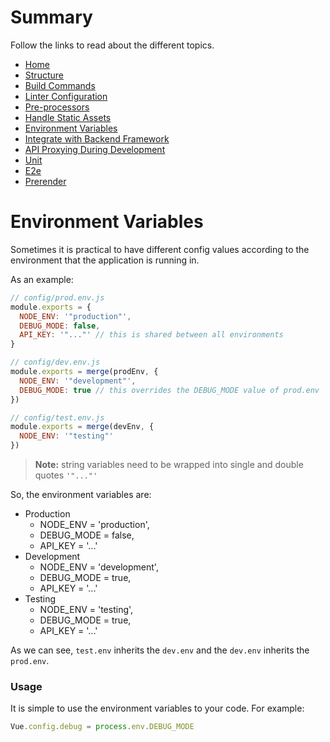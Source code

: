 # Summary
Follow the links to read about the different topics.

- [Home](https://github.com/MaxHill/vue-starter/tree/master/docs)
- [Structure](https://github.com/MaxHill/vue-starter/tree/master/docs/structure.md)
- [Build Commands](https://github.com/MaxHill/vue-starter/tree/master/docs/commands.md)
- [Linter Configuration](https://github.com/MaxHill/vue-starter/tree/master/docs/linter.md)
- [Pre-processors](https://github.com/MaxHill/vue-starter/blob/master/docs/pre-processors.md)
- [Handle Static Assets](https://github.com/MaxHill/vue-starter/tree/master/docs/static.md)
- [Environment Variables](https://github.com/MaxHill/vue-starter/tree/master/docs/env.md)
- [Integrate with Backend Framework](https://github.com/MaxHill/vue-starter/tree/master/docs/backend.md)
- [API Proxying During Development](https://github.com/MaxHill/vue-starter/tree/master/docs/proxy.md)
- [Unit](https://github.com/MaxHill/vue-starter/tree/master/docs/unit.md)
- [E2e](https://github.com/MaxHill/vue-starter/tree/master/docs/e2e.md)
- [Prerender](https://github.com/MaxHill/vue-starter/tree/master/docs/prerender.md)


# Environment Variables

Sometimes it is practical to have different config values according to the environment that the application is running in.

As an example:

```js
// config/prod.env.js
module.exports = {
  NODE_ENV: '"production"',
  DEBUG_MODE: false,
  API_KEY: '"..."' // this is shared between all environments
}

// config/dev.env.js
module.exports = merge(prodEnv, {
  NODE_ENV: '"development"',
  DEBUG_MODE: true // this overrides the DEBUG_MODE value of prod.env
})

// config/test.env.js
module.exports = merge(devEnv, {
  NODE_ENV: '"testing"'
})
```

> **Note:** string variables need to be wrapped into single and double quotes `'"..."'`

So, the environment variables are:
- Production
    - NODE_ENV   = 'production',
    - DEBUG_MODE = false,
    - API_KEY    = '...'
- Development
    - NODE_ENV   = 'development',
    - DEBUG_MODE = true,
    - API_KEY    = '...'
- Testing
    - NODE_ENV   = 'testing',
    - DEBUG_MODE = true,
    - API_KEY    = '...'

As we can see, `test.env` inherits the `dev.env` and the `dev.env` inherits the `prod.env`.

### Usage

It is simple to use the environment variables to your code. For example:

```js
Vue.config.debug = process.env.DEBUG_MODE
```